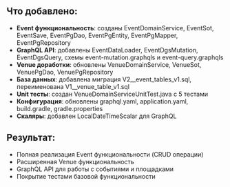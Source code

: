 ## Что добавлено:
- **Event функциональность**: созданы EventDomainService, EventSot, EventSave, EventPgDao, EventPgEntity, EventPgMapper, EventPgRepository
- **GraphQL API**: добавлены EventDataLoader, EventDgsMutation, EventDgsQuery, схемы event-mutation.graphqls и event-query.graphqls
- **Venue доработки**: обновлены VenueDomainService, VenueSot, VenuePgDao, VenuePgRepository
- **База данных**: добавлена миграция V2__event_tables_v1.sql, переименована V1__venue_table_v1.sql
- **Unit тесты**: создан VenueDomainServiceUnitTest.java с 5 тестами
- **Конфигурация**: обновлены graphql.yaml, application.yaml, build.gradle, gradle.properties
- **Скаляры**: добавлен LocalDateTimeScalar для GraphQL

## Результат:
- Полная реализация Event функциональности (CRUD операции)
- Расширенная Venue функциональность
- GraphQL API для работы с событиями и площадками
- Покрытие тестами базовой функциональности
